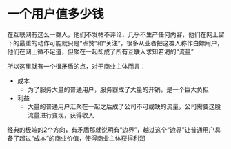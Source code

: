 # 一个用户值多少钱

在互联网有这么一群人，他们不发帖不评论，几乎不生产任何内容，他们在网上留下的最重的动作可能就只是“点赞”和“关注”，很多从业者把这群人称作白嫖用户，他们在网上微不足道，但聚在一起却成了所有互联人求知若渴的“流量”

所以这里就有一个很矛盾的点，对于商业主体而言：
- 成本
  - 为了服务大量的普通用户，服务器成了大量的开销，是一个巨大负担
- 利益
  - 大量的普通用户汇聚在一起之后成了公司不可或缺的流量，公司需要这股流量进行变现，获得收入

经典的极端的2个方向，有矛盾那就说明有“边界”，越过这个“边界”让普通用户具备了超过“成本”的商业价值，使得商业主体获得利润